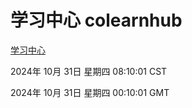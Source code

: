 # 学习中心 colearnhub
[学习中心](http://219.139.197.74:56308/colearnhub/)

2024年 10月 31日 星期四 08:10:01 CST

2024年 10月 31日 星期四 00:10:01 GMT
